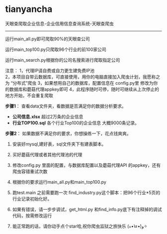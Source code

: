 # tianyancha
天眼查爬取企业信息-企业信用信息查询系统-天眼查爬虫

------

运行main_all.py即可爬取90%的天眼查公司

运行main_top100.py只爬取96个行业的前100家公司

运行main_search.py根据你的公司名搜索进行爬取指定公司

注意：
1，代理IP请自费或自力更生建免费IP池  
2，本项目自带云数据库，可直接使用，用你的电脑直接加入爬虫计划，我愿称之为 “分布式”爬虫
3，如果想用自己的数据库，配置信息在 config.py里 修改为你的数据库和蘑菇代理appkey即可
4，此程序随时可停，随时可继续从上次停止的地方开始，不会重复爬取

**步骤1**：
  查看data文件夹，看数据是否满足你的数据分析要求。
- **公司信息.xlsx**  超过2万条的企业信息
- **行业TOP100.sql** 各个行业Top100的企业信息 大概9000条记录。

**步骤2**：
如果数据不满足你的要求，你想操练一下，花点钱爽爽。

1. 安装好mysql,建好表，sql文件夹下有建表脚本。
2. 买好蘑菇代理或者其他代理池的代理

3. 修改config.py 里面的配置，与数据库配置以及蘑菇代理API 的appkey，还有爬虫容错重试次数

4. 根据你的要求运行main_all.py和main_top100.py

5. 跑test.main  之前需要跑一次 find_industry.py这个脚本：把96个行业*5页的行业记录初始化好。

6. 如果有错误，请一步步调试，get_html.py  和find_info.py底下有注释掉的调试代码，按需修改运行

7. 能正常跑的话，请你动手点个star哈,祝你爬虫监狱之旅快乐 (๑•̀ㅂ•́)و✧





